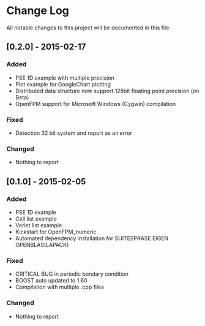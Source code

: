 # Change Log
All notable changes to this project will be documented in this file.

## [0.2.0] - 2015-02-17
### Added
- PSE 1D example with multiple precision
- Plot example for GoogleChart plotting
- Distributed data structure now support 128bit floating point precision (on Beta)
- OpenFPM support for Microsoft Windows (Cygwin) compilation

### Fixed
- Detection 32 bit system and report as an error

### Changed
- Nothing to report

## [0.1.0] - 2015-02-05
### Added
- PSE 1D example
- Cell list example
- Verlet list example
- Kickstart for OpenFPM_numeric
- Automated dependency installation for SUITESPRASE EIGEN OPENBLAS(LAPACK)


### Fixed
- CRITICAL BUG in periodic bondary condition
- BOOST auto updated to 1.60
- Compilation with multiple .cpp files

### Changed
- Nothing to report


